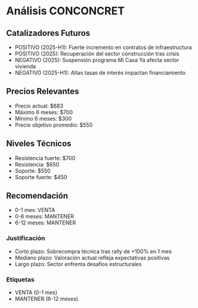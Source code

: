 # Análisis CONCONCRET

## Catalizadores Futuros
- POSITIVO (2025-H1): Fuerte incremento en contratos de infraestructura
- POSITIVO (2025): Recuperación del sector construcción tras crisis
- NEGATIVO (2025): Suspensión programa Mi Casa Ya afecta sector vivienda
- NEGATIVO (2025-H1): Altas tasas de interés impactan financiamiento

## Precios Relevantes
- Precio actual: $683
- Máximo 6 meses: $700
- Mínimo 6 meses: $300
- Precio objetivo promedio: $550

## Niveles Técnicos
- Resistencia fuerte: $700
- Resistencia: $650
- Soporte: $550
- Soporte fuerte: $450

## Recomendación
- 0-1 mes: VENTA
- 0-6 meses: MANTENER
- 6-12 meses: MANTENER

### Justificación
- Corto plazo: Sobrecompra técnica tras rally de +100% en 1 mes
- Mediano plazo: Valoración actual refleja expectativas positivas
- Largo plazo: Sector enfrenta desafíos estructurales

### Etiquetas
- VENTA (0-1 mes)
- MANTENER (6-12 meses)
